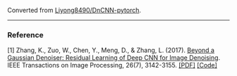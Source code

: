 Converted from [Liyong8490/DnCNN-pytorch](https://github.com/Liyong8490/DnCNN-pytorch/tree/426b1d8736a1a29590510b028016da26f88427cf).

---

### Reference
[1] Zhang, K., Zuo, W., Chen, Y., Meng, D., & Zhang, L. (2017). [Beyond a Gaussian Denoiser: Residual Learning of Deep CNN for Image Denoising](https://ieeexplore.ieee.org/document/7839189/). IEEE Transactions on Image Processing, 26(7), 3142-3155. [[PDF]](https://arxiv.org/pdf/1608.03981) [[Code]](https://github.com/cszn/DnCNN)
